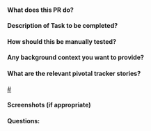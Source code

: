 #### What does this PR do?

#### Description of Task to be completed?

#### How should this be manually tested?

#### Any background context you want to provide?

#### What are the relevant pivotal tracker stories?
[#](https://www.pivotaltracker.com/n/projects/2401897/stories/<storyID>)

#### Screenshots (if appropriate)

#### Questions: